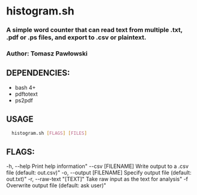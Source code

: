 # histogram.sh

### A simple word counter that can read text from multiple .txt, .pdf or .ps files, and export to .csv or plaintext.
### Author: Tomasz Pawłowski

## DEPENDENCIES: 
- bash 4+
- pdftotext
- ps2pdf


## USAGE 
```bash
  histogram.sh [FLAGS] [FILES]
```


## FLAGS: 
   -h, --help  Print help information"
   --csv [FILENAME]  Write output to a .csv file (default: out.csv)"
   -o, --output [FILENAME]  Specify output file (default: out.txt)"
   -r, --raw-text \"[TEXT]\"  Take raw input as the text for analysis"
   -f Overwrite output file (default: ask user)"

